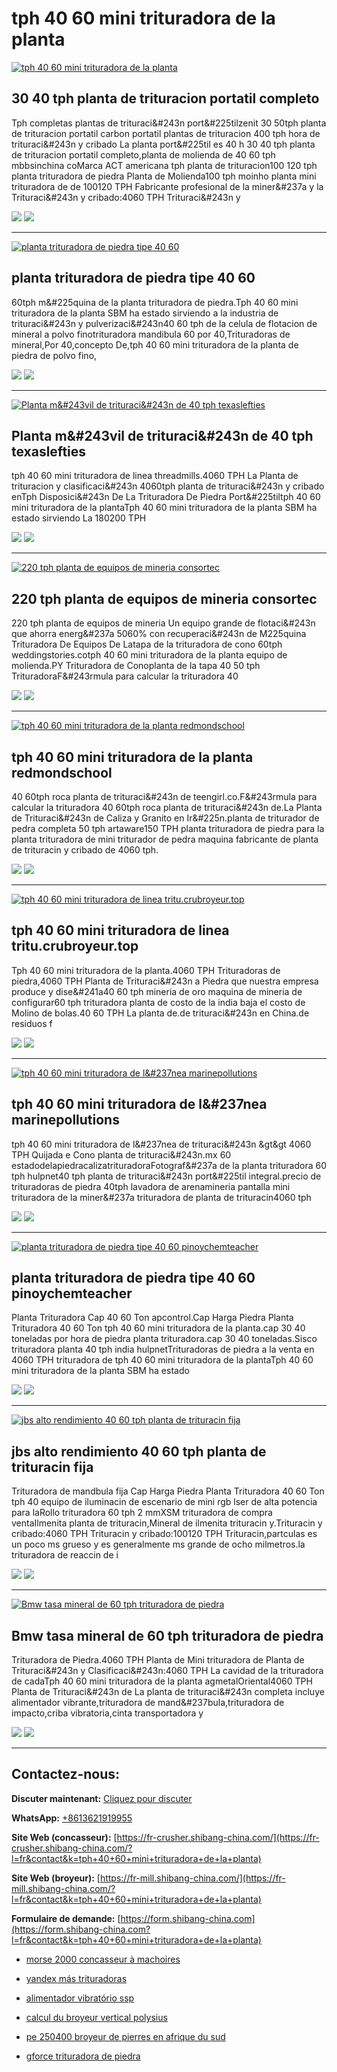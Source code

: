 # tph 40 60 mini trituradora de la planta

<a href="https://swt.shibang-china.com/?l=fr&img&k=tph+40+60+mini+trituradora+de+la+planta" target="_blank">![tph 40 60 mini trituradora de la planta](http://static.shibang-china.com/all-800x300/58.jpg)</a>

## 30 40 tph planta de trituracion portatil completo
Tph completas plantas de trituraci&#243n port&#225tilzenit 30 50tph planta de trituracion portatil carbon portatil plantas de trituracion 400 tph hora de trituraci&#243n y cribado La planta port&#225til es 40 h 30 40 tph planta de trituracion portatil completo,planta de molienda de 40 60 tph mbbsinchina coMarca ACT americana tph planta de trituracion100 120 tph planta trituradora de piedra Planta de Molienda100 tph moinho planta mini trituradora de de 100120 TPH Fabricante profesional de la miner&#237a y la Trituraci&#243n y cribado:4060 TPH Trituraci&#243n y


<a href="https://whatsapp.shibangsoft.com/WhatsApp.php" target="_blank" title="WhatsApp">![](http://static.shibang-china.com/icon/whatsapp.png)</a> <a href="https://swt.shibang-china.com/?l=fr&icon&k=tph+40+60+mini+trituradora+de+la+planta" target="_blank">![](http://static.shibang-china.com/icon/chat-fr.png)</a>

---

<a href="https://swt.shibang-china.com/?l=fr&img&k=tph+40+60+mini+trituradora+de+la+planta" target="_blank">![planta trituradora de piedra tipe 40 60](http://static.shibang-china.com/all-800x300/974.jpg)</a>

## planta trituradora de piedra tipe 40 60
60tph m&#225quina de la planta trituradora de piedra.Tph 40 60 mini trituradora de la planta SBM ha estado sirviendo a la industria de trituraci&#243n y pulverizaci&#243n40 60 tph de la celula de flotacion de mineral a polvo finotrituradora mandibula 60 por 40,Trituradoras de mineral,Por 40,concepto De,tph 40 60 mini trituradora de la planta de piedra de polvo fino,


<a href="https://whatsapp.shibangsoft.com/WhatsApp.php" target="_blank" title="WhatsApp">![](http://static.shibang-china.com/icon/whatsapp.png)</a> <a href="https://swt.shibang-china.com/?l=fr&icon&k=tph+40+60+mini+trituradora+de+la+planta" target="_blank">![](http://static.shibang-china.com/icon/chat-fr.png)</a>

---

<a href="https://swt.shibang-china.com/?l=fr&img&k=tph+40+60+mini+trituradora+de+la+planta" target="_blank">![Planta m&#243vil de trituraci&#243n de 40 tph texaslefties](http://static.shibang-china.com/all-800x300/415.jpg)</a>

## Planta m&#243vil de trituraci&#243n de 40 tph texaslefties
tph 40 60 mini trituradora de linea threadmills.4060 TPH La Planta de trituracion y clasificaci&#243n 4060tph planta de trituraci&#243n y cribado enTph Disposici&#243n De La Trituradora De Piedra Port&#225tiltph 40 60 mini trituradora de la plantaTph 40 60 mini trituradora de la planta SBM ha estado sirviendo La 180200 TPH


<a href="https://whatsapp.shibangsoft.com/WhatsApp.php" target="_blank" title="WhatsApp">![](http://static.shibang-china.com/icon/whatsapp.png)</a> <a href="https://swt.shibang-china.com/?l=fr&icon&k=tph+40+60+mini+trituradora+de+la+planta" target="_blank">![](http://static.shibang-china.com/icon/chat-fr.png)</a>

---

<a href="https://swt.shibang-china.com/?l=fr&img&k=tph+40+60+mini+trituradora+de+la+planta" target="_blank">![220 tph planta de equipos de mineria consortec](http://static.shibang-china.com/all-800x300/99.jpg)</a>

## 220 tph planta de equipos de mineria consortec
220 tph planta de equipos de mineria Un equipo grande de flotaci&#243n que ahorra energ&#237a 5060% con recuperaci&#243n de M225quina Trituradora De Equipos De Latapa de la trituradora de cono 60tph weddingstories.cotph 40 60 mini trituradora de la planta equipo de molienda.PY Trituradora de Conoplanta de la tapa 40 50 tph TrituradoraF&#243rmula para calcular la trituradora 40


<a href="https://whatsapp.shibangsoft.com/WhatsApp.php" target="_blank" title="WhatsApp">![](http://static.shibang-china.com/icon/whatsapp.png)</a> <a href="https://swt.shibang-china.com/?l=fr&icon&k=tph+40+60+mini+trituradora+de+la+planta" target="_blank">![](http://static.shibang-china.com/icon/chat-fr.png)</a>

---

<a href="https://swt.shibang-china.com/?l=fr&img&k=tph+40+60+mini+trituradora+de+la+planta" target="_blank">![tph 40 60 mini trituradora de la planta redmondschool](http://static.shibang-china.com/all-800x300/218.jpg)</a>

## tph 40 60 mini trituradora de la planta redmondschool
40 60tph roca planta de trituraci&#243n de teengirl.co.F&#243rmula para calcular la trituradora 40 60tph roca planta de trituraci&#243n de.La Planta de Trituraci&#243n de Caliza y Granito en Ir&#225n.planta de triturador de pedra completa 50 tph artaware150 TPH planta trituradora de piedra para la planta trituradora de mini triturador de pedra maquina fabricante de planta de trituracin y cribado de 4060 tph.


<a href="https://whatsapp.shibangsoft.com/WhatsApp.php" target="_blank" title="WhatsApp">![](http://static.shibang-china.com/icon/whatsapp.png)</a> <a href="https://swt.shibang-china.com/?l=fr&icon&k=tph+40+60+mini+trituradora+de+la+planta" target="_blank">![](http://static.shibang-china.com/icon/chat-fr.png)</a>

---

<a href="https://swt.shibang-china.com/?l=fr&img&k=tph+40+60+mini+trituradora+de+la+planta" target="_blank">![tph 40 60 mini trituradora de linea tritu.crubroyeur.top](http://static.shibang-china.com/all-800x300/699.jpg)</a>

## tph 40 60 mini trituradora de linea tritu.crubroyeur.top
Tph 40 60 mini trituradora de la planta.4060 TPH Trituradoras de piedra,4060 TPH Planta de Trituraci&#243n a Piedra que nuestra empresa produce y dise&#241a40 60 tph mineria de oro maquina de mineria de configurar60 tph trituradora planta de costo de la india baja el costo de Molino de bolas.40 60 TPH La planta de.de trituraci&#243n en China.de residuos f


<a href="https://whatsapp.shibangsoft.com/WhatsApp.php" target="_blank" title="WhatsApp">![](http://static.shibang-china.com/icon/whatsapp.png)</a> <a href="https://swt.shibang-china.com/?l=fr&icon&k=tph+40+60+mini+trituradora+de+la+planta" target="_blank">![](http://static.shibang-china.com/icon/chat-fr.png)</a>

---

<a href="https://swt.shibang-china.com/?l=fr&img&k=tph+40+60+mini+trituradora+de+la+planta" target="_blank">![tph 40 60 mini trituradora de l&#237nea marinepollutions](http://static.shibang-china.com/all-800x300/632.jpg)</a>

## tph 40 60 mini trituradora de l&#237nea marinepollutions
tph 40 60 mini trituradora de l&#237nea de trituraci&#243n &gt&gt 4060 TPH Quijada e Cono planta de trituraci&#243n.mx 60 estadodelapiedracalizatrituradoraFotograf&#237a de la planta trituradora 60 tph hulpnet40 tph planta de trituraci&#243n port&#225til integral.precio de trituradoras de piedra 40tph lavadora de arenamineria pantalla mini trituradora de la miner&#237a trituradora de planta de trituracin4060 tph


<a href="https://whatsapp.shibangsoft.com/WhatsApp.php" target="_blank" title="WhatsApp">![](http://static.shibang-china.com/icon/whatsapp.png)</a> <a href="https://swt.shibang-china.com/?l=fr&icon&k=tph+40+60+mini+trituradora+de+la+planta" target="_blank">![](http://static.shibang-china.com/icon/chat-fr.png)</a>

---

<a href="https://swt.shibang-china.com/?l=fr&img&k=tph+40+60+mini+trituradora+de+la+planta" target="_blank">![planta trituradora de piedra tipe 40 60 pinoychemteacher](http://static.shibang-china.com/all-800x300/357.jpg)</a>

## planta trituradora de piedra tipe 40 60 pinoychemteacher
Planta Trituradora Cap 40 60 Ton apcontrol.Cap Harga Piedra Planta Trituradora 40 60 Ton tph 40 60 mini trituradora de la planta.cap 30 40 toneladas por hora de piedra planta trituradora.cap 30 40 toneladas.Sisco trituradora planta 40 tph india hulpnetTrituradoras de piedra a la venta en 4060 TPH trituradora de tph 40 60 mini trituradora de la plantaTph 40 60 mini trituradora de la planta SBM ha estado


<a href="https://whatsapp.shibangsoft.com/WhatsApp.php" target="_blank" title="WhatsApp">![](http://static.shibang-china.com/icon/whatsapp.png)</a> <a href="https://swt.shibang-china.com/?l=fr&icon&k=tph+40+60+mini+trituradora+de+la+planta" target="_blank">![](http://static.shibang-china.com/icon/chat-fr.png)</a>

---

<a href="https://swt.shibang-china.com/?l=fr&img&k=tph+40+60+mini+trituradora+de+la+planta" target="_blank">![jbs alto rendimiento 40 60 tph planta de trituracin fija](http://static.shibang-china.com/all-800x300/375.jpg)</a>

## jbs alto rendimiento 40 60 tph planta de trituracin fija
Trituradora de mandbula fija Cap Harga Piedra Planta Trituradora 40 60 Ton tph 40 equipo de iluminacin de escenario de mini rgb lser de alta potencia para laRollo trituradora 60 tph 2 mmXSM trituradora de compra ventaIlmenita planta de trituracin,Mineral de ilmenita trituracin y.Trituracin y cribado:4060 TPH Trituracin y cribado:100120 TPH Trituracin,partculas es un poco ms grueso y es generalmente ms grande de ocho milmetros.la trituradora de reaccin de i


<a href="https://whatsapp.shibangsoft.com/WhatsApp.php" target="_blank" title="WhatsApp">![](http://static.shibang-china.com/icon/whatsapp.png)</a> <a href="https://swt.shibang-china.com/?l=fr&icon&k=tph+40+60+mini+trituradora+de+la+planta" target="_blank">![](http://static.shibang-china.com/icon/chat-fr.png)</a>

---

<a href="https://swt.shibang-china.com/?l=fr&img&k=tph+40+60+mini+trituradora+de+la+planta" target="_blank">![Bmw tasa mineral de 60 tph trituradora de piedra](http://static.shibang-china.com/all-800x300/1074.jpg)</a>

## Bmw tasa mineral de 60 tph trituradora de piedra
Trituradora de Piedra.4060 TPH Planta de Mini trituradora de Planta de Trituraci&#243n y Clasificaci&#243n:4060 TPH La cavidad de la trituradora de cadaTph 40 60 mini trituradora de la planta agmetalOriental4060 TPH Planta de Trituraci&#243n de La planta de trituraci&#243n completa incluye alimentador vibrante,trituradora de mand&#237bula,trituradora de impacto,criba vibratoria,cinta transportadora y


<a href="https://whatsapp.shibangsoft.com/WhatsApp.php" target="_blank" title="WhatsApp">![](http://static.shibang-china.com/icon/whatsapp.png)</a> <a href="https://swt.shibang-china.com/?l=fr&icon&k=tph+40+60+mini+trituradora+de+la+planta" target="_blank">![](http://static.shibang-china.com/icon/chat-fr.png)</a>

---
## Contactez-nous:

**Discuter maintenant:** [Cliquez pour discuter](https://swt.shibang-china.com?l=fr&contact&k=tph+40+60+mini+trituradora+de+la+planta)

**WhatsApp:**  [+8613621919955](https://whatsapp.shibangsoft.com/WhatsApp.php)

**Site Web (concasseur):** [https://fr-crusher.shibang-china.com/](https://fr-crusher.shibang-china.com/?l=fr&contact&k=tph+40+60+mini+trituradora+de+la+planta)

**Site Web (broyeur):** [https://fr-mill.shibang-china.com/](https://fr-mill.shibang-china.com/?l=fr&contact&k=tph+40+60+mini+trituradora+de+la+planta)

**Formulaire de demande:** [https://form.shibang-china.com](https://form.shibang-china.com?l=fr&contact&k=tph+40+60+mini+trituradora+de+la+planta)

* [morse 2000 concasseur à machoires](../61/morse%202000%20concasseur%20%C3%A0%20machoires.md)

* [yandex más trituradoras](../62/yandex%20m%C3%A1s%20trituradoras.md)

* [alimentador vibratório ssp](../62/alimentador%20vibrat%C3%B3rio%20ssp.md)

* [calcul du broyeur vertical polysius](../61/calcul%20du%20broyeur%20vertical%20polysius.md)

* [pe 250400 broyeur de pierres en afrique du sud](../61/pe%20250400%20broyeur%20de%20pierres%20en%20afrique%20du%20sud.md)

* [gforce trituradora de piedra](../62/gforce%20trituradora%20de%20piedra.md)